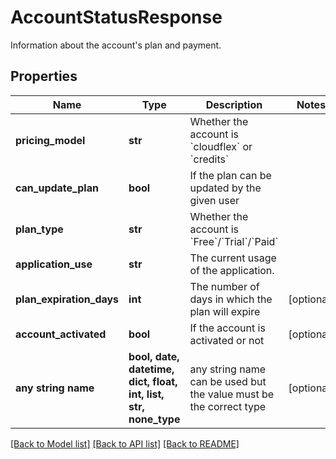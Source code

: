 # AccountStatusResponse

Information about the account's plan and payment.

## Properties
Name | Type | Description | Notes
------------ | ------------- | ------------- | -------------
**pricing_model** | **str** | Whether the account is &#x60;cloudflex&#x60; or &#x60;credits&#x60; | 
**can_update_plan** | **bool** | If the plan can be updated by the given user | 
**plan_type** | **str** | Whether the account is &#x60;Free&#x60;/&#x60;Trial&#x60;/&#x60;Paid&#x60; | 
**application_use** | **str** | The current usage of the application. | 
**plan_expiration_days** | **int** | The number of days in which the plan will expire | [optional] 
**account_activated** | **bool** | If the account is activated or not | [optional] 
**any string name** | **bool, date, datetime, dict, float, int, list, str, none_type** | any string name can be used but the value must be the correct type | [optional]

[[Back to Model list]](../README.md#documentation-for-models) [[Back to API list]](../README.md#documentation-for-api-endpoints) [[Back to README]](../README.md)


